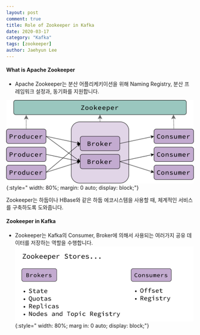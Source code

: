 ```yaml
---
layout: post
comment: true
title: Role of Zookeeper in Kafka
date: 2020-03-17
category: "Kafka"
tags: [zookeeper]
author: Jaehyun Lee
---
```


#### What is Apache Zookeeper
- Apache Zookeeper는 분산 어플리케키이션을 위해 Naming Registry, 분산 프레임워크 설정과, 동기화를 지원합니다. 

![Image](/assets/images/zookeeperkafka.png){:style=" width: 80%; margin: 0 auto; display: block;"}

Zookeeper는 하둡이나 HBase와 같은 하둡 에코시스템을 사용할 때, 체계적인 서비스를 구축하도록 도와줍니다.

#### Zookeeper in Kafka
- Zookeeper는 Kafka의 Consumer, Broker에 의해서 사용되는 여러가지 공유 데이터를 저장하는 역할을 수행합니다.
 ![Image](/assets/images/zoorole.png){:style=" width: 80%; marg    in: 0 auto; display: block;"}

